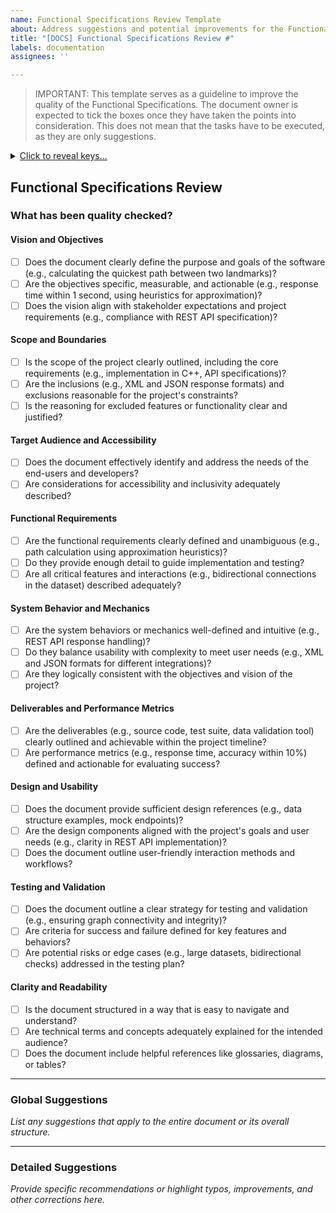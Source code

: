 ```yaml
---
name: Functional Specifications Review Template
about: Address suggestions and potential improvements for the Functional Specifications
title: "[DOCS] Functional Specifications Review #"
labels: documentation
assignees: ''

---
```


> IMPORTANT: This template serves as a guideline to improve the quality of the Functional Specifications. The document owner is expected to tick the boxes once they have taken the points into consideration. This does not mean that the tasks have to be executed, as they are only suggestions.

<details>
<summary><ins>Click to reveal keys...</ins></summary>
  
#### Text Format
- **Bold**: replaced word in original text
- Normal: Citation from original text
- *Italic*: Comment
- ~~strikethrough~~: Original text to remove

#### Suggestions
- IMPROVEMENT: something to add, to be defined by document owner
- TYPO: a suggestion for correcting a found typo

</details>

## Functional Specifications Review

### What has been quality checked?

#### **Vision and Objectives**

- [ ] Does the document clearly define the purpose and goals of the software (e.g., calculating the quickest path between two landmarks)?  
- [ ] Are the objectives specific, measurable, and actionable (e.g., response time within 1 second, using heuristics for approximation)?  
- [ ] Does the vision align with stakeholder expectations and project requirements (e.g., compliance with REST API specification)?  

#### **Scope and Boundaries**

- [ ] Is the scope of the project clearly outlined, including the core requirements (e.g., implementation in C++, API specifications)?  
- [ ] Are the inclusions (e.g., XML and JSON response formats) and exclusions reasonable for the project's constraints?  
- [ ] Is the reasoning for excluded features or functionality clear and justified?  

#### **Target Audience and Accessibility**

- [ ] Does the document effectively identify and address the needs of the end-users and developers?  
- [ ] Are considerations for accessibility and inclusivity adequately described?  

#### **Functional Requirements**

- [ ] Are the functional requirements clearly defined and unambiguous (e.g., path calculation using approximation heuristics)?  
- [ ] Do they provide enough detail to guide implementation and testing?  
- [ ] Are all critical features and interactions (e.g., bidirectional connections in the dataset) described adequately?  

#### **System Behavior and Mechanics**

- [ ] Are the system behaviors or mechanics well-defined and intuitive (e.g., REST API response handling)?  
- [ ] Do they balance usability with complexity to meet user needs (e.g., XML and JSON formats for different integrations)?  
- [ ] Are they logically consistent with the objectives and vision of the project?  

#### **Deliverables and Performance Metrics**

- [ ] Are the deliverables (e.g., source code, test suite, data validation tool) clearly outlined and achievable within the project timeline?  
- [ ] Are performance metrics (e.g., response time, accuracy within 10%) defined and actionable for evaluating success?  

#### **Design and Usability**

- [ ] Does the document provide sufficient design references (e.g., data structure examples, mock endpoints)?  
- [ ] Are the design components aligned with the project's goals and user needs (e.g., clarity in REST API implementation)?  
- [ ] Does the document outline user-friendly interaction methods and workflows?  

#### **Testing and Validation**

- [ ] Does the document outline a clear strategy for testing and validation (e.g., ensuring graph connectivity and integrity)?  
- [ ] Are criteria for success and failure defined for key features and behaviors?  
- [ ] Are potential risks or edge cases (e.g., large datasets, bidirectional checks) addressed in the testing plan?  

#### **Clarity and Readability**

- [ ] Is the document structured in a way that is easy to navigate and understand?  
- [ ] Are technical terms and concepts adequately explained for the intended audience?  
- [ ] Does the document include helpful references like glossaries, diagrams, or tables?   

---

### Global Suggestions

*List any suggestions that apply to the entire document or its overall structure.*

---

### Detailed Suggestions

*Provide specific recommendations or highlight typos, improvements, and other corrections here.*

